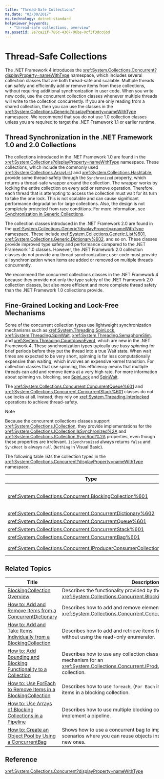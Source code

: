```yaml
---
title: "Thread-Safe Collections"
ms.date: "03/30/2017"
ms.technology: dotnet-standard
helpviewer_keywords: 
  - "thread-safe collections, overview"
ms.assetid: 2e7ca21f-786c-4367-96be-0cf3f3dcc6bd
---
```

# Thread-Safe Collections
The .NET Framework 4 introduces the <xref:System.Collections.Concurrent?displayProperty=nameWithType> namespace, which includes several collection classes that are both thread-safe and scalable. Multiple threads can safely and efficiently add or remove items from these collections, without requiring additional synchronization in user code. When you write new code, use the concurrent collection classes whenever multiple threads will write to the collection concurrently. If you are only reading from a shared collection, then you can use the classes in the <xref:System.Collections.Generic?displayProperty=nameWithType> namespace. We recommend that you do not use 1.0 collection classes unless you are required to target the .NET Framework 1.1 or earlier runtime.  
  
## Thread Synchronization in the .NET Framework 1.0 and 2.0 Collections  
 The collections introduced in the .NET Framework 1.0 are found in the <xref:System.Collections?displayProperty=nameWithType> namespace. These collections, which include the commonly used <xref:System.Collections.ArrayList> and <xref:System.Collections.Hashtable>, provide some thread-safety through the `Synchronized` property, which returns a thread-safe wrapper around the collection. The wrapper works by locking the entire collection on every add or remove operation. Therefore, each thread that is attempting to access the collection must wait for its turn to take the one lock. This is not scalable and can cause significant performance degradation for large collections. Also, the design is not completely protected from race conditions. For more information, see [Synchronization in Generic Collections](https://docs.microsoft.com/archive/blogs/bclteam/synchronization-in-generic-collections-brian-grunkemeyer).  
  
 The collection classes introduced in the .NET Framework 2.0 are found in the <xref:System.Collections.Generic?displayProperty=nameWithType> namespace. These include <xref:System.Collections.Generic.List%601>, <xref:System.Collections.Generic.Dictionary%602>, and so on. These classes provide improved type safety and performance compared to the .NET Framework 1.0 classes. However, the .NET Framework 2.0 collection classes do not provide any thread synchronization; user code must provide all synchronization when items are added or removed on multiple threads concurrently.  
  
 We recommend the concurrent collections classes in the .NET Framework 4 because they provide not only the type safety of the .NET Framework 2.0 collection classes, but also more efficient and more complete thread safety than the .NET Framework 1.0 collections provide.  
  
## Fine-Grained Locking and Lock-Free Mechanisms  
 Some of the concurrent collection types use lightweight synchronization mechanisms such as <xref:System.Threading.SpinLock>, <xref:System.Threading.SpinWait>, <xref:System.Threading.SemaphoreSlim>, and <xref:System.Threading.CountdownEvent>, which are new in the .NET Framework 4. These synchronization types typically use *busy spinning* for brief periods before they put the thread into a true Wait state. When wait times are expected to be very short, spinning is far less computationally expensive than waiting, which involves an expensive kernel transition. For collection classes that use spinning, this efficiency means that multiple threads can add and remove items at a very high rate. For more information about spinning vs. blocking, see [SpinLock](../../threading/spinlock.md) and [SpinWait](../../threading/spinwait.md).  
  
 The <xref:System.Collections.Concurrent.ConcurrentQueue%601> and <xref:System.Collections.Concurrent.ConcurrentStack%601> classes do not use locks at all. Instead, they rely on <xref:System.Threading.Interlocked> operations to achieve thread-safety.  
  
> [!NOTE]
> Because the concurrent collections classes support <xref:System.Collections.ICollection>, they provide implementations for the <xref:System.Collections.ICollection.IsSynchronized%2A> and <xref:System.Collections.ICollection.SyncRoot%2A> properties, even though these properties are irrelevant. `IsSynchronized` always returns `false` and `SyncRoot` is always `null` (`Nothing` in Visual Basic).  
  
 The following table lists the collection types in the <xref:System.Collections.Concurrent?displayProperty=nameWithType> namespace.  
  
|Type|Description|  
|----------|-----------------|  
|<xref:System.Collections.Concurrent.BlockingCollection%601>|Provides bounding and blocking functionality for any type that implements <xref:System.Collections.Concurrent.IProducerConsumerCollection%601>. For more information, see [BlockingCollection Overview](blockingcollection-overview.md).|  
|<xref:System.Collections.Concurrent.ConcurrentDictionary%602>|Thread-safe implementation of a dictionary of key-value pairs.|  
|<xref:System.Collections.Concurrent.ConcurrentQueue%601>|Thread-safe implementation of a FIFO (first-in, first-out) queue.|  
|<xref:System.Collections.Concurrent.ConcurrentStack%601>|Thread-safe implementation of a LIFO (last-in, first-out) stack.|  
|<xref:System.Collections.Concurrent.ConcurrentBag%601>|Thread-safe implementation of an unordered collection of elements.|  
|<xref:System.Collections.Concurrent.IProducerConsumerCollection%601>|The interface that a type must implement to be used in a `BlockingCollection`.|  
  
## Related Topics  
  
|Title|Description|  
|-----------|-----------------|  
|[BlockingCollection Overview](blockingcollection-overview.md)|Describes the functionality provided by the <xref:System.Collections.Concurrent.BlockingCollection%601> type.|  
|[How to: Add and Remove Items from a ConcurrentDictionary](how-to-add-and-remove-items.md)|Describes how to add and remove elements from a <xref:System.Collections.Concurrent.ConcurrentDictionary%602>|  
|[How to: Add and Take Items Individually from a BlockingCollection](how-to-add-and-take-items.md)|Describes how to add and retrieve items from a blocking collection without using the read-only enumerator.|  
|[How to: Add Bounding and Blocking Functionality to a Collection](how-to-add-bounding-and-blocking.md)|Describes how to use any collection class as the underlying storage mechanism for an <xref:System.Collections.Concurrent.IProducerConsumerCollection%601> collection.|  
|[How to: Use ForEach to Remove Items in a BlockingCollection](how-to-use-foreach-to-remove.md)|Describes how to use `foreach`, (`For Each` in Visual Basic) to remove all items in a blocking collection.|  
|[How to: Use Arrays of Blocking Collections in a Pipeline](how-to-use-arrays-of-blockingcollections.md)|Describes how to use multiple blocking collections at the same time to implement a pipeline.|  
|[How to: Create an Object Pool by Using a ConcurrentBag](how-to-create-an-object-pool.md)|Shows how to use a concurrent bag to improve performance in scenarios where you can reuse objects instead of continually creating new ones.|  
  
## Reference  
 <xref:System.Collections.Concurrent?displayProperty=nameWithType>
